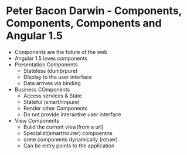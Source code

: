# Peter Bacon Darwin - Components, Components, Components and Angular 1.5

- Components are the future of the web
- Angular 1.5 loves components
- Presentation Components
    - Stateless (dumb/pure)
    - DIsplay to the user interface
    - Data arrives via binding
- Business COmponents
    - Access services & State
    - Stateful (smart/impure)
    - Render other Components
    - Do not provide interactive user interface
- View Components
    - Build the current view(from a url)
    - Specialist(smart/router) compoentns
    - crete components dynamically (rotuer)
    - Can be entry points to the application
